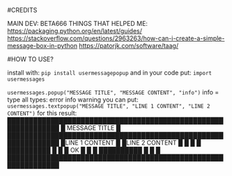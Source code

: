 #CREDITS

MAIN DEV: BETA666
THINGS THAT HELPED ME:
  https://packaging.python.org/en/latest/guides/
  https://stackoverflow.com/questions/2963263/how-can-i-create-a-simple-message-box-in-python
  https://patorjk.com/software/taag/

#HOW TO USE?

install with:
`pip install usermessagepopup`
and in your code put:
`import usermessages`

`usermessages.popup("MESSAGE TITLE", "MESSAGE CONTENT", "info")`
info = type
all types:
  error info warning
you can put:
`usermessages.textpopup("MESSAGE TITLE", "LINE 1 CONTENT", "LINE 2 CONTENT")`
for this result:
██████████████████████████████████████████████████████████████
█ MESSAGE TITLE                                              █
██████████████████████████████████████████████████████████████
█LINE 1 CONTENT                                              █
█LINE 2 CONTENT                                              █
█                                                            █
█                                                ██████████  █
█                                                █   OK   █  █
█                                                ██████████  █
█                                                            █
██████████████████████████████████████████████████████████████
